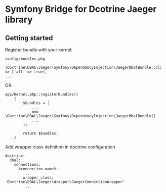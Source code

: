 # Symfony Bridge for Dcotrine Jaeger library

## Getting started
Register bundle with your kernel:
```$xslt
config/bundles.php
...
\Doctrine\DBAL\Jaeger\Symfony\DependencyInjection\JaegerDbalBundle::class => ['all' => true],
...
```
OR

```$xslt
app/Kernel.php::registerBundles()
    {
        $bundles = [
            ...
            new \Doctrine\DBAL\Jaeger\Symfony\DependencyInjection\JaegerDbalBundle()
            ...
        ];    
            
        return $bundles;
    }
```
Add wrapper class definition in doctrine configuration
```$xslt
doctrine:
  dbal:
    connections:
      %connection_name%:
        ...
        wrapper_class: 'Doctrine\DBAL\Jaeger\Wrapper\JaegerConnectionWrapper'
        ...
```
